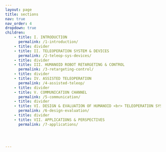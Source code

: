 ```yaml
---
layout: page
title: sections
nav: true
nav_order: 4
dropdown: true
children: 
    - title: I. INTRODUCTION
      permalink: /1-introduction/
    - title: divider
    - title: II. TELEOPERATION SYSTEM & DEVICES
      permalink: /2-teleop-sys-devices/
    - title: divider
    - title: III. HUMANOID ROBOT RETARGETING & CONTROL
      permalink: /3-retargeting-control/
    - title: divider
    - title: IV. ASSISTED TELEOPERATION
      permalink: /4-assisted-teleop/
    - title: divider
    - title: V. COMMUNICATION CHANNEL
      permalink: /5-communication/
    - title: divider
    - title: VI. DESIGN & EVALUATION OF HUMANOID <br> TELEOPERATION SYSTEM
      permalink: /6-design-evaluation/
    - title: divider
    - title: VII. APPLICATIONS & PERSPECTIVES
      permalink: /7-applications/
    

    

---
```

<!--
children: 
    - title: publications
      permalink: /publications/
    - title: divider
    - title: projects
      permalink: /projects/
-->